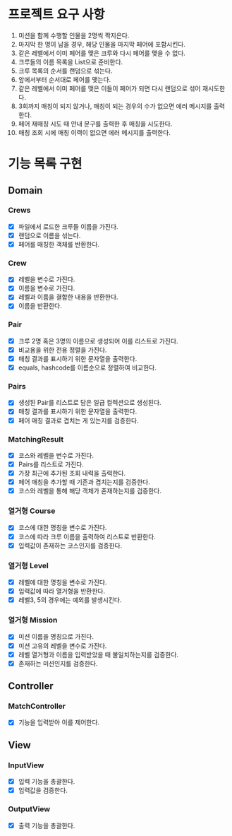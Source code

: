 # 프로젝트 요구 사항
1. 미션을 함께 수행할 인물을 2명씩 짝지은다.
2. 마지막 한 명이 남을 경우, 해당 인물을 마지막 페어에 포함시킨다.
3. 같은 레벨에서 이미 페어를 맺은 크루와 다시 페어를 맺을 수 없다.
4. 크루들의 이름 목록을 List<String>으로 준비한다.
5. 크루 목록의 순서를 랜덤으로 섞는다.
6. 앞에서부터 순서대로 페어를 맺는다.
7. 같은 레벨에서 이미 페어를 맺은 이들이 페어가 되면 다시 랜덤으로 섞어 재시도한다.
8. 3회까지 매칭이 되지 않거나, 매칭이 되는 경우의 수가 없으면 에러 메시지를 출력한다.
9. 페어 재매칭 시도 때 안내 문구를 출력한 후 매칭을 시도한다.
10. 매칭 조회 시에 매칭 이력이 없으면 에러 메시지를 출력한다.

# 기능 목록 구현
## Domain
### Crews
- [x] 파일에서 로드한 크루들 이름을 가진다.
- [x] 랜덤으로 이름을 섞는다.
- [x] 페어를 매칭한 객체를 반환한다.

### Crew 
- [x] 레벨을 변수로 가진다.
- [x] 이름을 변수로 가진다.
- [x] 레벨과 이름을 결합한 내용을 반환한다.
- [x] 이름을 반환한다.

### Pair
- [x] 크루 2명 혹은 3명의 이름으로 생성되어 이를 리스트로 가진다.
- [x] 비교용을 위한 전용 정렬을 가진다.
- [x] 매칭 결과를 표시하기 위한 문자열을 출력한다.
- [x] equals, hashcode를 이름순으로 정렬하여 비교한다.

### Pairs 
- [x] 생성된 Pair를 리스트로 담은 일급 컬렉션으로 생성된다.
- [x] 매칭 결과를 표시하기 위한 문자열을 출력한다.
- [x] 페어 매칭 결과로 겹치는 게 있는지를 검증한다.

### MatchingResult
- [x] 코스와 레벨을 변수로 가진다.
- [x] Pairs를 리스트로 가진다.
- [x] 가장 최근에 추가된 조회 내력을 출력한다.
- [x] 페어 매칭을 추가할 때 기존과 겹치는지를 검증한다.
- [x] 코스와 레벨을 통해 해당 객체가 존재하는지를 검증한다.

### 열거형 Course
- [x] 코스에 대한 명칭을 변수로 가진다.
- [x] 코스에 따라 크루 이름을 출력하여 리스트로 반환한다.
- [x] 입력값이 존재하는 코스인지를 검증한다.

### 열거형 Level
- [x] 레벨에 대한 명칭을 변수로 가진다.
- [x] 입력값에 따라 열거형을 반환한다.
- [x] 레벨3, 5의 경우에는 예외를 발생시킨다.

### 열거형 Mission
- [x] 미션 이름을 명칭으로 가진다.
- [x] 미션 고유의 레벨을 변수로 가진다.
- [x] 레벨 열거형과 이름을 입력받았을 때 불일치하는지를 검증한다.
- [x] 존재하는 미션인지를 검증한다.

## Controller
### MatchController
- [x] 기능을 입력받아 이를 제어한다.

## View
### InputView
- [x] 입력 기능을 총괄한다.
- [x] 입력값을 검증한다.

### OutputView
- [x] 출력 기능을 총괄한다.

